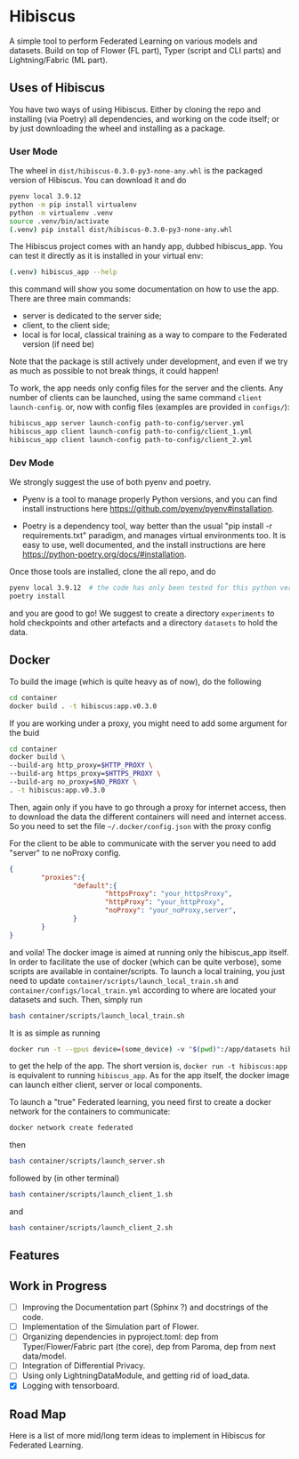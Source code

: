 # Hibiscus

A simple tool to perform Federated Learning on various models and datasets. Build on top of Flower (FL part), Typer (script and CLI parts) and Lightning/Fabric (ML part).

## Uses of Hibiscus
You have two ways of using Hibiscus. Either by cloning the repo and installing (via Poetry) all dependencies, and working on the code itself; or by just downloading the wheel and installing as a package.

### User Mode
The wheel in `dist/hibiscus-0.3.0-py3-none-any.whl` is the packaged version of Hibiscus. You can download it and do
```bash
pyenv local 3.9.12
python -m pip install virtualenv
python -m virtualenv .venv
source .venv/bin/activate
(.venv) pip install dist/hibiscus-0.3.0-py3-none-any.whl
```
The Hibiscus project comes with an handy app, dubbed hibiscus_app. You can test it directly as it is installed in your virtual env:
```bash
(.venv) hibiscus_app --help
```

this command will show you some documentation on how to use the app. There are three main commands:
 - server is dedicated to the server side;
 - client, to the client side;
 - local is for local, classical training as a way to compare to the Federated version (if need be)

Note that the package is still actively under development, and even if we try as much as possible to not break things, it could happen!

To work, the app needs only config files for the server and the clients. Any number of clients can be launched, using the same command `client launch-config`.
or, now with config files (examples are provided in `configs/`):
```bash
hibiscus_app server launch-config path-to-config/server.yml
hibiscus_app client launch-config path-to-config/client_1.yml
hibiscus_app client launch-config path-to-config/client_2.yml
```

### Dev Mode

We strongly suggest the use of both pyenv and poetry. 

* Pyenv is a tool to manage properly Python versions, and you can find install instructions here https://github.com/pyenv/pyenv#installation. 

* Poetry is a dependency tool, way better than the usual "pip install -r requirements.txt" paradigm, and manages virtual environments too. It is easy to use, well documented, and the install instructions are here https://python-poetry.org/docs/#installation.

Once those tools are installed, clone the all repo, and do
```bash
pyenv local 3.9.12  # the code has only been tested for this python version
poetry install
```

and you are good to go! We suggest to create a directory `experiments` to hold checkpoints and other artefacts and a directory `datasets` to hold the data.

## Docker

To build the image (which is quite heavy as of now), do the following
```bash
cd container
docker build . -t hibiscus:app.v0.3.0
```



If you are working under a proxy, you might need to add some argument for the buid

```bash
cd container
docker build \
--build-arg http_proxy=$HTTP_PROXY \
--build-arg https_proxy=$HTTPS_PROXY \
--build-arg no_proxy=$NO_PROXY \
. -t hibiscus:app.v0.3.0
```

Then, again only if you have to go through a proxy for internet access, then to download the data the different containers will need and internet access.
So you need to set the file `~/.docker/config.json` with the proxy config

For the client to be able to communicate with the server you need to add "server"
to ne noProxy config.

```json
{
        "proxies":{
                "default":{
                        "httpsProxy": "your_httpsProxy",
                        "httpProxy": "your_httpProxy",
                        "noProxy": "your_noProxy,server",
                }
        }
}
```

and voila! The docker image is aimed at running only the hibiscus_app itself. In order to facilitate the use of docker (which can be quite verbose), some scripts are available in container/scripts. To launch a local training, you just need to update `container/scripts/launch_local_train.sh` and `container/configs/local_train.yml` according to where are located your datasets and such. Then, simply run
```bash
bash container/scripts/launch_local_train.sh
``` 

It is as simple as running
```bash
docker run -t --gpus device=(some_device) -v "$(pwd)":/app/datasets hibiscus:app --help
```

to get the help of the app. The short version is, `docker run -t hibiscus:app` is equivalent to running `hibiscus_app`. As for the app itself, the docker image can launch either client, server or local components.

To launch a "true" Federated learning, you need first to create a docker network for the containers to communicate:
```bash
docker network create federated
```

then 
```bash
bash container/scripts/launch_server.sh
```

followed by (in other terminal)
```bash
bash container/scripts/launch_client_1.sh
```
and 
```bash
bash container/scripts/launch_client_2.sh
```

## Features
## Work in Progress

- [ ] Improving the Documentation part (Sphinx ?) and docstrings of the code.
- [ ] Implementation of the Simulation part of Flower.
- [ ] Organizing dependencies in pyproject.toml: dep from Typer/Flower/Fabric part (the core), dep from Paroma, dep from next data/model.
- [ ] Integration of Differential Privacy.
- [ ] Using only LightningDataModule, and getting rid of load_data.
- [x] Logging with tensorboard.

 ## Road Map

 Here is a list of more mid/long term ideas to implement in Hibiscus for Federated Learning.
